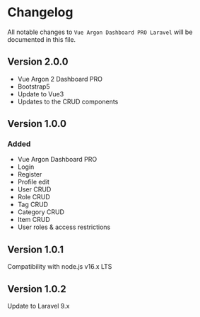 # Changelog

All notable changes to `Vue Argon Dashboard PRO Laravel`  will be documented in this file.

## Version 2.0.0
- Vue Argon 2 Dashboard PRO
- Bootstrap5
- Update to Vue3
- Updates to the CRUD components

## Version 1.0.0

### Added
- Vue Argon Dashboard PRO
- Login
- Register
- Profile edit
- User CRUD
- Role CRUD
- Tag CRUD
- Category CRUD
- Item CRUD
- User roles & access restrictions

## Version 1.0.1
Compatibility with node.js v16.x LTS

## Version 1.0.2
Update to Laravel 9.x
